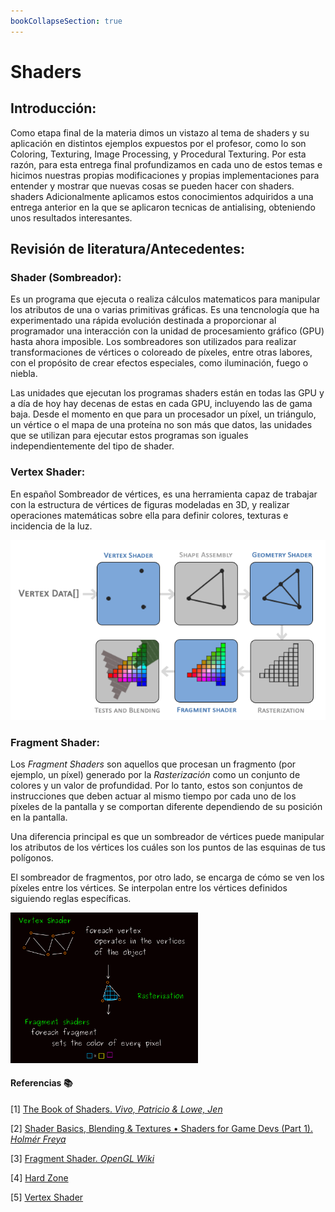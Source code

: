 ```yaml
---
bookCollapseSection: true
---
```

# Shaders 

## **Introducción:**

Como etapa final de la materia dimos un vistazo al tema de shaders y su aplicación en distintos ejemplos expuestos por el profesor, como lo son Coloring, Texturing, Image Processing, y Procedural Texturing. Por esta razón, para esta entrega final profundizamos en cada uno de estos temas e hicimos nuestras propias modificaciones y propias implementaciones para entender y mostrar que nuevas cosas se pueden hacer con shaders.
shaders
Adicionalmente aplicamos estos conocimientos adquiridos a una entrega anterior en la que se aplicaron tecnicas de antialising, obteniendo unos resultados interesantes.

## **Revisión de literatura/Antecedentes:**

### **Shader (Sombreador):**

Es un programa que ejecuta o realiza cálculos matematicos para manipular los atributos de una o varias primitivas gráficas. Es una tencnología que ha experimentado una rápida evolución destinada a proporcionar al programador una interacción con la unidad de procesamiento gráfico (GPU) hasta ahora imposible. Los sombreadores son utilizados para realizar transformaciones de vértices o coloreado de píxeles, entre otras labores, con el propósito de crear efectos especiales, como iluminación, fuego o niebla.

Las unidades que ejecutan los programas shaders están en todas las GPU y a día de hoy hay decenas de estas en cada GPU, incluyendo las de gama baja. Desde el momento en que para un procesador un píxel, un triángulo, un vértice o el mapa de una proteína no son más que datos, las unidades que se utilizan para ejecutar estos programas son iguales independientemente del tipo de shader.

### **Vertex Shader:**

En español Sombreador de vértices, es una herramienta capaz de trabajar con la estructura de vértices de figuras modeladas en 3D, y realizar operaciones matemáticas sobre ella para definir colores, texturas e incidencia de la luz.

<img src="../../../images/shaders/vertexShader.png"  />

### **Fragment Shader:**

Los *Fragment Shaders* son aquellos que procesan un fragmento (por ejemplo, un píxel) generado por la *Rasterización* como un conjunto de colores y un valor de profundidad. Por lo tanto, estos son conjuntos de instrucciones que deben actuar al mismo tiempo por cada uno de los píxeles de la pantalla y se comportan diferente dependiendo de su posición en la pantalla.

Una diferencia principal es que un sombreador de vértices puede manipular los atributos de los vértices los cuáles son los puntos de las esquinas de tus polígonos. 

El sombreador de fragmentos, por otro lado, se encarga de cómo se ven los píxeles entre los vértices. Se interpolan entre los vértices definidos siguiendo reglas específicas.

<img src="./frag.png" width="300"/>

#### Referencias 📚
\[1\] [The Book of Shaders. *Vivo, Patricio & Lowe, Jen*](https://thebookofshaders.com/) 

\[2\] [Shader Basics, Blending & Textures • Shaders for Game Devs (Part 1). *Holmér Freya*](https://www.youtube.com/watch?v=kfM-yu0iQBk)

\[3\] [Fragment Shader. *OpenGL Wiki*](https://www.khronos.org/opengl/wiki_opengl/index.php?title=Special:CiteThisPage&page=Fragment_Shader&id=14712&wpFormIdentifier=titleform)

\[4\] [Hard Zone](https://hardzone.es/reportajes/que-es/mesh-shaders/)

\[5\] [Vertex Shader](https://es.wikipedia.org/wiki/Sombreador_de_v%C3%A9rtices)
